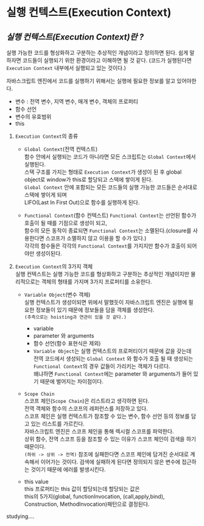 # 실행 컨텍스트(Execution Context)

## **_실행 컨텍스트(Execution Context)란 ?_**

실행 가능한 코드를 형상화하고 구분하는 추상적인 개념이라고 정의하면 된다.
쉽게 말하자면 코드들이 실행되기 위한 환경이라고 이해하면 될 것 같다.
(코드가 실행된다면 `Execution Context` 내부에서 실행되고 있는 것이다.)

자바스크립트 엔진에서 코드를 실행하기 위해서는 실행에 필요한 정보를 알고 있어야한다.

- 변수 : 전역 변수, 지역 변수, 매개 변수, 객체의 프로퍼티
- 함수 선언
- 변수의 유효범위
- this

1. `Execution Context`의 종류

   - `Global Context`(전역 컨텍스트)  
     함수 안에서 실행되는 코드가 아니라면 모든 스크립트는 `Global Context`에서 실행된다.  
     스택 구조를 가지는 형태로 `Execution Context`가 생성이 된 후 global object로 window가 this로 할당되고 스택에 쌓이게 된다.  
     `Global Context` 안에 포함되는 모든 코드들의 실행 가능한 코드들은 순서대로 스택에 쌓이게 되며  
     LIFO(Last In First Out)으로 함수를 실행하게 된다.

   - `Functional Context`(함수 컨텍스트)
     `Functional Context`는 선언된 함수가 호출이 될 때를 기점으로 생성이 되고,  
     함수의 모든 동작이 종료되면 `Functional Context`는 소멸된다.(closure를 사용한다면 스코프가 소멸하지 않고 이용을 할 수가 있다.)  
     각각의 함수들은 각각의 `Functional Context`를 가지지만 함수가 호출이 되어야만 생성이된다.

2. `Execution Context`의 3가지 객체  
   실행 컨텍스트는 실행 가능한 코드를 형상화하고 구분하는 추상적인 개념이지만 물리적으로는 객체의 형태를 가지며 3가지 프로퍼티를 소유한다.

   - `Variable Object`(변수 객체)  
      실행 컨텍스트가 생성이되면 위에서 말했듯이 자바스크립트 엔진은 실행에 필요한 정보들이 있기 때문에 정보들을 담을 객체를 생성한다.  
      `(추측으로는 hoisting과 연관이 있을 것 같다.)`

     - variable
     - parameter 와 arguments
     - 함수 선언(함수 표현식은 제외)
     - `Variable Object`는 실행 컨텍스트의 프로퍼티이기 때문에 값을 갖는데  
       전역 코드에서 생성되는 `Global Context` 와 함수가 호출 될 때 생성되는 `Functional Context`의 경우 값들이 가리키는 객체가 다르다.  
       왜냐하면 `Functional Context`에는 parameter 와 arguments가 들어 있기 때문에 벌어지는 차이점이다.

   - `Scope Chain`  
      스코프 체인(`Scope Chain`)은 리스트라고 생각하면 된다.  
      전역 객체와 함수의 스코프의 레퍼런스를 저장하고 있다.  
      스코프 체인은 실행 컨텍스트가 참조할 수 있는 변수, 함수 선언 등의 정보를 담고 있는 리스트를 가르킨다.  
     자바스크립트 엔진은 스코프 체인을 통해 렉시컬 스코프를 파악한다.  
     상위 함수, 전역 스코프 등을 참조할 수 있는 이유가 스코프 체인이 검색을 하기 때문이다.  
     `(하위 -> 상위 -> 전역)` 참조에 실패한다면 스코프 체인에 담겨진 순서대로 계속해서 이어가는 것이다.
     검색에 실패하게 된다면 정의되지 않은 변수에 접근하는 것이기 때문에 에러를 발생시킨다.

   - this value  
      this 프로퍼티는 this 값이 할당되는데 할당되는 값은  
      this의 5가지(global, functionInvocation, (call,apply,bind), Construction, MethodInvocation)패턴으로 결정된다.

studying....
